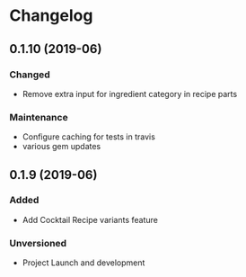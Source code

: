 # Changelog

## 0.1.10 (2019-06)

### Changed

- Remove extra input for ingredient category in recipe parts

### Maintenance

- Configure caching for tests in travis
- various gem updates

## 0.1.9 (2019-06)

### Added

- Add Cocktail Recipe variants feature

### Unversioned

- Project Launch and development
